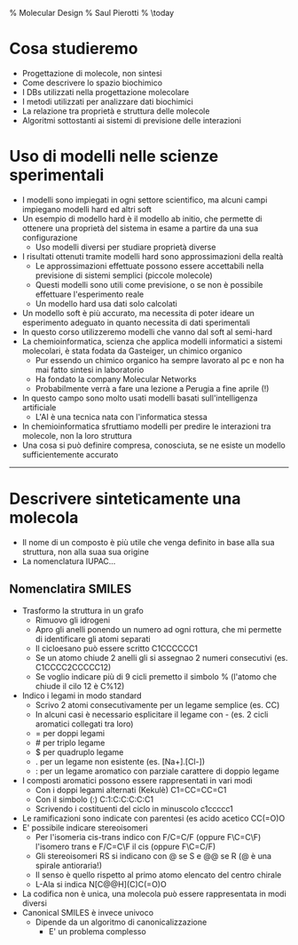 % Molecular Design
% Saul Pierotti
% \today

# Cosa studieremo
+ Progettazione di molecole, non sintesi
+ Come descrivere lo spazio biochimico
+ I DBs utilizzati nella progettazione molecolare
+ I metodi utilizzati per analizzare dati biochimici
+ La relazione tra proprietà e struttura delle molecole
+ Algoritmi sottostanti ai sistemi di previsione delle interazioni

# Uso di modelli nelle scienze sperimentali
+ I modelli sono impiegati in ogni settore scientifico, ma alcuni campi impiegano modelli hard ed altri soft
+ Un esempio di modello hard è il modello ab initio, che permette di ottenere una proprietà del sistema in esame a partire da una sua configurazione
	+ Uso modelli diversi per studiare proprietà diverse
+ I risultati ottenuti tramite modelli hard sono approssimazioni della realtà
	+ Le approssimazioni effettuate possono essere accettabili nella previsione di sistemi semplici (piccole molecole)
	+ Questi modelli sono utili come previsione, o se non è possibile effettuare l'esperimento reale
	+ Un modello hard usa dati solo calcolati
+ Un modello soft è più accurato, ma necessita di poter ideare un esperimento adeguato in quanto necessita di dati sperimentali
+ In questo corso utilizzeremo modelli che vanno dal soft al semi-hard
+ La chemioinformatica, scienza che applica modelli informatici a sistemi molecolari, è stata fodata da Gasteiger, un chimico organico
	+ Pur essendo un chimico organico ha sempre lavorato al pc e non ha mai fatto sintesi in laboratorio
	+ Ha fondato la company Molecular Networks
	+ Probabilmente verrà a fare una lezione a Perugia a fine aprile (!)
+ In questo campo sono molto usati modelli basati sull'intelligenza artificiale
	+ L'AI è una tecnica nata con l'informatica stessa
+ In chemioinformatica sfruttiamo modelli per predire le interazioni tra molecole, non la loro struttura
+ Una cosa si può definire compresa, conosciuta, se ne esiste un modello sufficientemente accurato
---
# Descrivere sinteticamente una molecola
+ Il nome di un composto è più utile che venga definito in base alla sua struttura, non alla suaa sua origine
+ La nomenclatura IUPAC...

## Nomenclatira SMILES
+ Trasformo la struttura in un grafo
	+ Rimuovo gli idrogeni
	+ Apro gli anelli ponendo un numero ad ogni rottura, che mi permette di identificare gli atomi separati
	+ Il cicloesano può essere scritto C1CCCCCC1
	+ Se un atomo chiude 2 anelli gli si assegnao 2 numeri consecutivi (es. C1CCCC2CCCCC12)
	+ Se voglio indicare più di 9 cicli premetto il simbolo % (l'atomo che chiude il cilo 12 è C%12)
+ Indico i legami in modo standard
	+ Scrivo 2 atomi consecutivamente per un legame semplice (es. CC)
	+ In alcuni casi è necessario esplicitare il legame con - (es. 2 cicli aromatici collegati tra loro)
	+ = per doppi legami
	+ \# per triplo legame
	+ \$ per quadruplo legame
	+ . per un legame non esistente (es. [Na+].[Cl-])
	+ : per un legame aromatico con parziale carattere di doppio legame
+ I composti aromatici possono essere rappresentati in vari modi
	+ Con i doppi legami alternati (Kekulè) C1=CC=CC=C1
	+ Con il simbolo (:) C:1:C:C:C:C:C1
	+ Scrivendo i costituenti del ciclo in minuscolo c1ccccc1
+ Le ramificazioni sono indicate con parentesi (es acido acetico CC(=O)O
+ E' possibile indicare stereoisomeri
	+ Per l'isomeria cis-trans indico con F/C=C/F (oppure F\\C=C\\F) l'isomero trans e F/C=C\\F il cis (oppure F\\C=C/F)
	+ Gli stereoisomeri RS si indicano con @ se S e @@ se R (@ è una spirale antioraria!)
	+ Il senso è quello rispetto al primo atomo elencato del centro chirale
	+ L-Ala si indica N\[C@@H\](C)C(=O)O
+ La codifica non è unica, una molecola può essere rappresentata in modi diversi
+ Canonical SMILES è invece univoco
	+ Dipende da un algoritmo di canonicalizzazione
		+ E' un problema complesso
